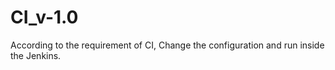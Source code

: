 # CI_v-1.0
According to the requirement of CI, Change the configuration and run inside the Jenkins. 
